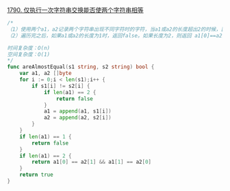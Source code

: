 [1790. 仅执行一次字符串交换能否使两个字符串相等](https://leetcode-cn.com/problems/check-if-one-string-swap-can-make-strings-equal/)
```go
/*
（1）使用两个a1，a2记录两个字符串出现不同字符时的字符，当a1或a2的长度超出2的时候，直接返回false
（2）遍历完之后，如果a1或a2的长度为1时，返回false。如果长度为2，则返回 a1[0]==a2[1] && a1[1]==a2[0]

时间复杂度：O(n)
空间复杂度：O(1)
*/
func areAlmostEqual(s1 string, s2 string) bool {
    var a1, a2 []byte
    for i := 0;i < len(s1);i++ {
        if s1[i] != s2[i] {
            if len(a1) == 2 {
                return false
            }
            a1 = append(a1, s1[i])
            a2 = append(a2, s2[i])
        }
    }
    if len(a1) == 1 {
        return false
    }
    if len(a1) == 2 {
        return a1[0] == a2[1] && a1[1] == a2[0]
    }
    return true
}
```